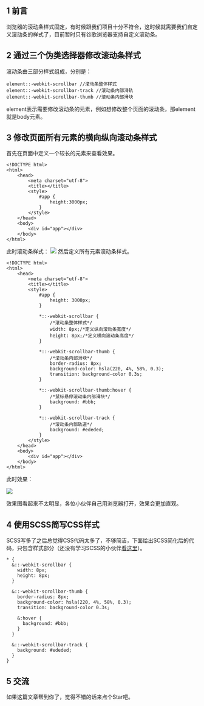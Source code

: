 ## 1 前言
浏览器的滚动条样式固定，有时候跟我们项目十分不符合，这时候就需要我们自定义滚动条的样式了，目前暂时只有谷歌浏览器支持自定义滚动条。

## 2 通过三个伪类选择器修改滚动条样式
滚动条由三部分样式组成，分别是：
```
element::-webkit-scrollbar //滚动条整体样式
element::-webkit-scrollbar-track //滚动条内部滑轨
element::-webkit-scrollbar-thumb //滚动条内部滑块
```
element表示需要修改滚动条的元素，例如想修改整个页面的滚动条，那element就是body元素。

## 3 修改页面所有元素的横向纵向滚动条样式
首先在页面中定义一个较长的元素来查看效果。
```
<!DOCTYPE html>
<html>
    <head>
        <meta charset="utf-8">
        <title></title>
        <style>
            #app {
                height:3000px;
            }
        </style>
    </head>
    <body>
        <div id="app"></div>
    </body>
</html>
```
此时滚动条样式：
![](https://user-gold-cdn.xitu.io/2019/7/9/16bd7007cc3c0aed?w=49&h=307&f=png&s=456)
然后定义所有元素滚动条样式。
```
<!DOCTYPE html>
<html>
    <head>
        <meta charset="utf-8">
        <title></title>
        <style>
            #app {
            	height: 3000px;
            }

            *::-webkit-scrollbar {
                /*滚动条整体样式*/
                width: 8px;/*定义纵向滚动条宽度*/
                height: 8px;/*定义横向滚动条高度*/
            }

            *::-webkit-scrollbar-thumb {
                /*滚动条内部滑块*/
                border-radius: 8px;
                background-color: hsla(220, 4%, 58%, 0.3);
                transition: background-color 0.3s;
            }

            *::-webkit-scrollbar-thumb:hover {
                /*鼠标悬停滚动条内部滑块*/
                background: #bbb;
            }

            *::-webkit-scrollbar-track {
                /*滚动条内部轨道*/
                background: #ededed;
            }
        </style>
    </head>
    <body>
        <div id="app"></div>
    </body>
</html>

```
此时效果：

![](https://user-gold-cdn.xitu.io/2019/7/9/16bd704cc6327189?w=67&h=302&f=png&s=809)

效果图看起来不太明显，各位小伙伴自己用浏览器打开，效果会更加直观。

## 4 使用SCSS简写CSS样式
SCSS写多了之后总觉得CSS代码太多了，不够简洁，下面给出SCSS简化后的代码，只包含样式部分（还没有学习SCSS的小伙伴[看这里](https://juejin.im/post/5cf488ea518825378867758f)）。
```
* {
  &::-webkit-scrollbar {
    width: 8px;
    height: 8px;
  }

  &::-webkit-scrollbar-thumb {
    border-radius: 8px;
    background-color: hsla(220, 4%, 58%, 0.3);
    transition: background-color 0.3s;

    &:hover {
      background: #bbb;
    }
  }

  &::-webkit-scrollbar-track {
    background: #ededed;
  }
}
```
## 5 交流
如果这篇文章帮到你了，觉得不错的话来点个Star吧。